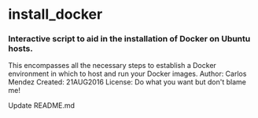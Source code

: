 # install_docker

### Interactive script to aid in the installation of Docker on Ubuntu hosts. 
This encompasses all the necessary steps to establish a Docker environment in which to host and run your Docker images.
Author: Carlos Mendez
Created: 21AUG2016
License: Do what you want but don't blame me!

Update README.md
